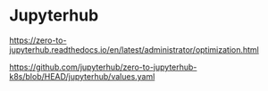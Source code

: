 # Jupyterhub

https://zero-to-jupyterhub.readthedocs.io/en/latest/administrator/optimization.html

https://github.com/jupyterhub/zero-to-jupyterhub-k8s/blob/HEAD/jupyterhub/values.yaml
